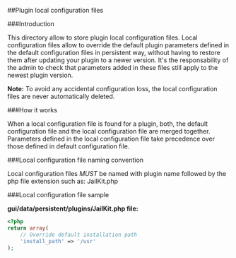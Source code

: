 ##Plugin local configuration files

###Introduction


This directory allow to store plugin local configuration files. Local configuration files allow to override the default
plugin parameters defined in the default configuration files in persistent way, without having to restore them after
updating your plugin to a newer version. It's the responsability of the admin to check that parameters added in these
files still apply to the newest plugin version.

**Note:** To avoid any accidental configuration loss, the local configuration files are never automatically deleted.

###How it works

When a local configuration file is found for a plugin, both, the default configuration file and the local configuration
file are merged together. Parameters defined in the local configuration file take precedence over those defined in
default configuration file.

###Local configuration file naming convention

Local configuration files *MUST* be named with plugin name followed by the php file extension such as: JailKit.php

###Local configuration file sample

**gui/data/persistent/plugins/JailKit.php file:**
```php
<?php
return array(
	// Override default installation path
	'install_path' => '/usr'
);
```
